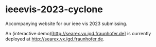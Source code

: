 # ieeevis-2023-cyclone
Accompanying website for our ieee vis 2023 submissing. 

An (interactive demo)[http://searex.vx.igd.fraunhofer.de] is currently deployed at http://searex.vx.igd.fraunhofer.de.





